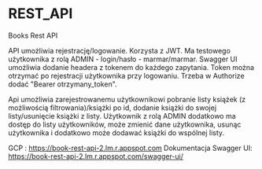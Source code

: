 # REST_API
Books Rest API

API umożliwia rejestrację/logowanie. Korzysta z JWT. 
Ma testowego użytkownika z rolą ADMIN - login/hasło - marmar/marmar.
Swagger UI umożliwia dodanie headera z tokenem do każdego zapytania. Token można otrzymać po rejestracji
użytkownika przy logowaniu. Trzeba w Authorize dodać "Bearer otrzymany_token".

Api umożliwia zarejestrowanemu użytkownikowi pobranie listy książek (z możliwością filtrowania)/książki po id, dodanie książki
do swojej listy/usunięcie książki z listy.
Użytkownik z rolą ADMIN dodatkowo ma dostęp do listy użytkowników, może zmienić dane użytkownika, usunąc użytkownika
i dodatkowo może dodawać książki do wspólnej listy.

GCP : https://book-rest-api-2.lm.r.appspot.com
Dokumentacja Swagger UI: https://book-rest-api-2.lm.r.appspot.com/swagger-ui/

